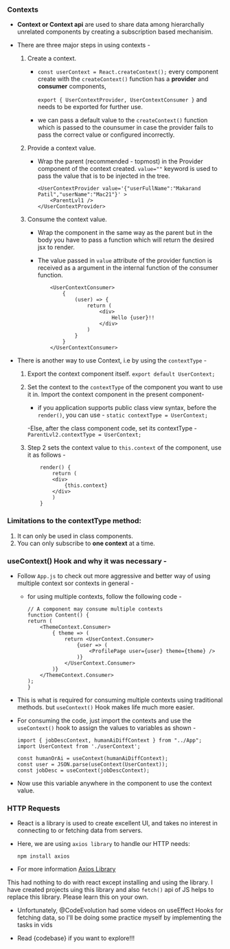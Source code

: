 ### Contexts 

- **Context or Context api** are used to share data among hierarchally unrelated components by creating a subscription based mechanisim.

- There are three major steps in using contexts - 
    1. Create a context.
        - `const userContext = React.createContext();`
          every component create with the `createContext()` function has a **provider** and **consumer** components, 
          
          `export { UserContextProvider, UserContextConsumer }`
          and needs to be exported for further use.
 
        - we can pass a default value to the `createContext()` function which is passed to the counsumer in case the provider fails to pass the correct value or configured incorrectly.

    2. Provide a context value.
        - Wrap the parent (recommended - topmost) in the Provider component of the context created. `value=""` keyword is used to pass the value that is to be injected in the tree.

            ```
            <UserContextProvider value='{"userFullName":"Makarand Patil","userName":"Mac21"}' >
                <ParentLvl1 />    
            </UserContextProvider>
            ```
    3. Consume the context value.
        - Wrap the component in the same way as the parent but in the body you have to pass a function which will return the desired jsx to render.
        
        - The value passed in `value` attribute of the provider function is received as a argument in the internal function of the consumer function.

            ```
                <UserContextConsumer>
                    {
                        (user) => {
                            return (
                                <div>
                                    Hello {user}!!
                                </div>    
                            )
                        }
                    }
                </UserContextConsumer>
            ```

- There is another way to use Context, i.e by using the `contextType` - 
    1. Export the context component itself.
        `export default UserContext;`

    2. Set the context to the `contextType` of the component you want to use it in. Import the context component in the present component- 

        - if you application supports public class view syntax, before the `render()`, you can use - 
         `static contextType = UserContext;`
         
        -Else, after the class component code, set its contextType - 
         `ParentLvl2.contextType = UserContext;` 

    3. Step 2 sets the context value to `this.context` of the component, use it as follows - 
        ```
            render() {
                return (
                <div>
                    {this.context}
                </div>
                )
            }
        ```

### Limitations to the contextType method:

1. It can only be used in class components.
2. You can only subscribe to **one context**  at a time.

### useContext() Hook and why it was necessary - 

- Follow `App.js` to check out more aggressive and better way of using multiple context sor contexts in general - 

    - for using multiple contexts, follow the following code -
        ```
        // A component may consume multiple contexts
        function Content() {
        return (
            <ThemeContext.Consumer>
                { theme => (
                    return <UserContext.Consumer>
                        {user => (
                            <ProfilePage user={user} theme={theme} />
                        )}
                    </UserContext.Consumer>
                )}
            </ThemeContext.Consumer>
        );
        }
        ```

- This is what is required for consuming multiple contexts using traditional methods. but `useContext()` Hook makes life much more easier.

- For consuming the code, just import the contexts and use the `useContext()` hook to assign the values to variables as shown - 
    ```
    import { jobDescContext, humanAiDiffContext } from "../App";
    import UserContext from './userContext';

    const humanOrAi = useContext(humanAiDiffContext);
    const user = JSON.parse(useContext(UserContext));
    const jobDesc = useContext(jobDescContext);
    ```
- Now use this variable anywhere in the component to use the context value.

### HTTP Requests

- React is a library is used to create excellent UI, and takes no interest in  connecting to or fetching data from servers.

- Here, we are using `axios library` to handle our HTTP needs:
    
    `npm install axios`

- For more information [Axios Library](https://www.npmjs.com/package/axios#axios-api)

This had nothing to do with react except installing and using the library. I have created projects uing this library and also `fetch()` api of JS helps to replace this library. Please learn this on your own.

- Unfortunately, @CodeEvolution had some videos on useEffect Hooks for fetching data, so I'll be doing some practice myself by implementing the tasks in vids

- Read {codebase} if you want to explore!!!
